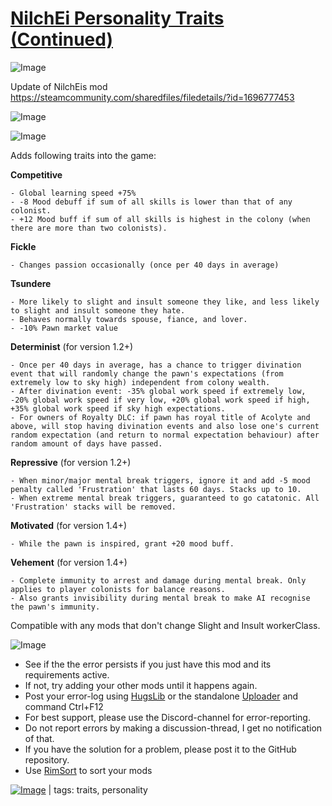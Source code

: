 # [NilchEi Personality Traits (Continued)](https://steamcommunity.com/sharedfiles/filedetails/?id=3376064300)

![Image](https://i.imgur.com/buuPQel.png)

Update of NilchEis mod https://steamcommunity.com/sharedfiles/filedetails/?id=1696777453

![Image](https://i.imgur.com/pufA0kM.png)
	
![Image](https://i.imgur.com/Z4GOv8H.png)

Adds following traits into the game:

**Competitive**


    - Global learning speed +75% 
    - -8 Mood debuff if sum of all skills is lower than that of any colonist.
    - +12 Mood buff if sum of all skills is highest in the colony (when there are more than two colonists).

 

**Fickle**


    - Changes passion occasionally (once per 40 days in average)

 

**Tsundere**


    - More likely to slight and insult someone they like, and less likely to slight and insult someone they hate.
    - Behaves normally towards spouse, fiance, and lover.
    - -10% Pawn market value

 

**Determinist** (for version 1.2+)


    - Once per 40 days in average, has a chance to trigger divination event that will randomly change the pawn's expectations (from extremely low to sky high) independent from colony wealth.
    - After divination event: -35% global work speed if extremely low, -20% global work speed if very low, +20% global work speed if high, +35% global work speed if sky high expectations.
    - For owners of Royalty DLC: if pawn has royal title of Acolyte and above, will stop having divination events and also lose one's current random expectation (and return to normal expectation behaviour) after random amount of days have passed.

 

**Repressive** (for version 1.2+)


    - When minor/major mental break triggers, ignore it and add -5 mood penalty called 'Frustration' that lasts 60 days. Stacks up to 10.
    - When extreme mental break triggers, guaranteed to go catatonic. All 'Frustration' stacks will be removed.

 

**Motivated** (for version 1.4+)


    - While the pawn is inspired, grant +20 mood buff.

 

**Vehement** (for version 1.4+)


    - Complete immunity to arrest and damage during mental break. Only applies to player colonists for balance reasons.
    - Also grants invisibility during mental break to make AI recognise the pawn's immunity.

 


Compatible with any mods that don't change Slight and Insult workerClass.

![Image](https://i.imgur.com/PwoNOj4.png)



-  See if the the error persists if you just have this mod and its requirements active.
-  If not, try adding your other mods until it happens again.
-  Post your error-log using [HugsLib](https://steamcommunity.com/workshop/filedetails/?id=818773962) or the standalone [Uploader](https://steamcommunity.com/sharedfiles/filedetails/?id=2873415404) and command Ctrl+F12
-  For best support, please use the Discord-channel for error-reporting.
-  Do not report errors by making a discussion-thread, I get no notification of that.
-  If you have the solution for a problem, please post it to the GitHub repository.
-  Use [RimSort](https://github.com/RimSort/RimSort/releases/latest) to sort your mods

 

[![Image](https://img.shields.io/github/v/release/emipa606/NilchEiPersonalityTraits?label=latest%20version&style=plastic&color=9f1111&labelColor=black)](https://steamcommunity.com/sharedfiles/filedetails/changelog/3376064300) | tags:  traits, personality
